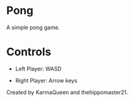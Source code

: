# Pong
A simple pong game.

# Controls
- Left Player:
WASD

- Right Player:
Arrow keys



Created by KarmaQueen and thehippomaster21.
